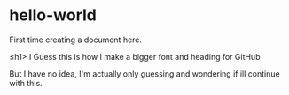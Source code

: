 # hello-world
First time creating a document here. 

≤h1> I Guess this is how I make a bigger font and heading for GitHub </h1> 

But I have no idea, I'm actually only guessing and wondering if ill continue with this. 
